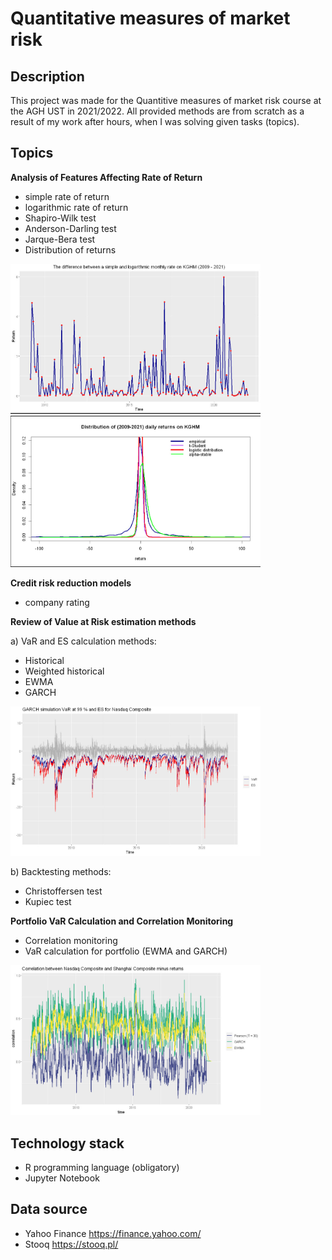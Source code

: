 # Quantitative measures of market risk
## Description
This project was made for the Quantitive measures of market risk course at the AGH UST in 2021/2022.
All provided methods are from scratch as a result of my work after hours, when I was solving given tasks (topics).

## Topics
**Analysis of Features Affecting Rate of Return**
- simple rate of return
- logarithmic rate of return
- Shapiro-Wilk test
- Anderson-Darling test
- Jarque-Bera test
- Distribution of returns

<p float="left">
<img src="images/dif_log_simp_return.jpg" width="400"/>
<img src="images/dist_of_returns.jpg" width="400"/>
</p>

**Credit risk reduction models**
- company rating

**Review of Value at Risk estimation methods**

a) VaR and ES calculation methods:
- Historical
- Weighted historical
- EWMA
- GARCH

<p float="left">
<img src="images/garch.jpg" width="400"/>
</p>

b) Backtesting methods:
- Christoffersen test
- Kupiec test

**Portfolio VaR Calculation and Correlation Monitoring**
- Correlation monitoring
- VaR calculation for portfolio (EWMA and GARCH)

<p float="left">
<img src="images/correlation.jpg" width="400"/>
</p>

## Technology stack
- R programming language (obligatory)
- Jupyter Notebook

## Data source
- Yahoo Finance https://finance.yahoo.com/
- Stooq https://stooq.pl/
